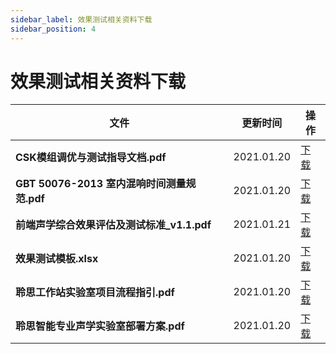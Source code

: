 ```yaml
---
sidebar_label: 效果测试相关资料下载
sidebar_position: 4
---
```


# 效果测试相关资料下载

| 文件| 更新时间 | 操作 |
| ----| ---- | ---- |
| **CSK模组调优与测试指导文档.pdf** | 2021.01.20 |[下载](https://open.listenai.com/resource/open/doc_resource%2F%E8%AF%AD%E9%9F%B3%E4%BA%A4%E4%BA%92%E6%95%88%E6%9E%9C%E6%B5%8B%E8%AF%95%2FCSK%E6%A8%A1%E7%BB%84%E8%B0%83%E4%BC%98%E4%B8%8E%E6%B5%8B%E8%AF%95%E6%8C%87%E5%AF%BC%E6%96%87%E6%A1%A3.pdf)|
| **GBT 50076-2013 室内混响时间测量规范.pdf** | 2021.01.20 |[下载](https://open.listenai.com/resource/open/doc_resource%2F%E8%AF%AD%E9%9F%B3%E4%BA%A4%E4%BA%92%E6%95%88%E6%9E%9C%E6%B5%8B%E8%AF%95%2FGBT%2050076-2013%20%E5%AE%A4%E5%86%85%E6%B7%B7%E5%93%8D%E6%97%B6%E9%97%B4%E6%B5%8B%E9%87%8F%E8%A7%84%E8%8C%83.pdf)|
| **前端声学综合效果评估及测试标准_v1.1.pdf** | 2021.01.21 |[下载](https://open.listenai.com/resource/open/doc_resource%2F%E8%AF%AD%E9%9F%B3%E4%BA%A4%E4%BA%92%E6%95%88%E6%9E%9C%E6%B5%8B%E8%AF%95%2F%E5%89%8D%E7%AB%AF%E5%A3%B0%E5%AD%A6%E7%BB%BC%E5%90%88%E6%95%88%E6%9E%9C%E8%AF%84%E4%BC%B0%E5%8F%8A%E6%B5%8B%E8%AF%95%E6%A0%87%E5%87%86_v1.1.pdf)|
| **效果测试模板.xlsx** | 2021.01.20 |[下载](https://open.listenai.com/resource/open/doc_resource%2F%E8%AF%AD%E9%9F%B3%E4%BA%A4%E4%BA%92%E6%95%88%E6%9E%9C%E6%B5%8B%E8%AF%95%2F%E6%95%88%E6%9E%9C%E6%B5%8B%E8%AF%95%E6%A8%A1%E6%9D%BF.xlsx)|
| **聆思工作站实验室项目流程指引.pdf** | 2021.01.20 |[下载](https://open.listenai.com/resource/open/doc_resource%2F%E8%AF%AD%E9%9F%B3%E4%BA%A4%E4%BA%92%E6%95%88%E6%9E%9C%E6%B5%8B%E8%AF%95%2F%E8%81%86%E6%80%9D%E5%B7%A5%E4%BD%9C%E7%AB%99%E5%AE%9E%E9%AA%8C%E5%AE%A4%E9%A1%B9%E7%9B%AE%E6%B5%81%E7%A8%8B%E6%8C%87%E5%BC%95.pdf)|
| **聆思智能专业声学实验室部署方案.pdf** | 2021.01.20 |[下载](https://open.listenai.com/resource/open/doc_resource%2F%E8%AF%AD%E9%9F%B3%E4%BA%A4%E4%BA%92%E6%95%88%E6%9E%9C%E6%B5%8B%E8%AF%95%2F%E8%81%86%E6%80%9D%E6%99%BA%E8%83%BD%E4%B8%93%E4%B8%9A%E5%A3%B0%E5%AD%A6%E5%AE%9E%E9%AA%8C%E5%AE%A4%E9%83%A8%E7%BD%B2%E6%96%B9%E6%A1%88.pdf)|
